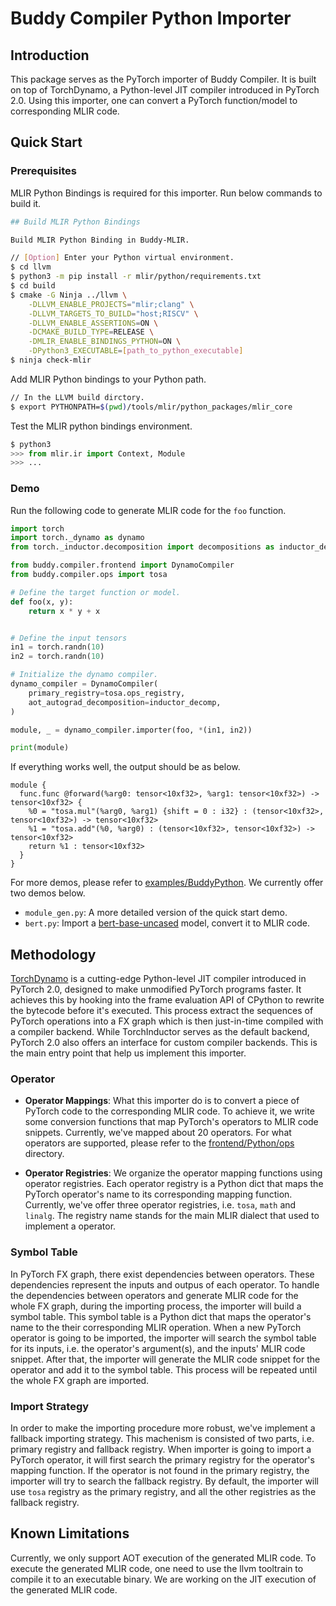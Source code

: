 # Buddy Compiler Python Importer
## Introduction
This package serves as the PyTorch importer of Buddy Compiler. It is built on top of TorchDynamo, a Python-level JIT compiler introduced in PyTorch 2.0. Using this importer, one can convert a PyTorch function/model to corresponding MLIR code.

## Quick Start

### Prerequisites
MLIR Python Bindings is required for this importer. Run below commands to build it.

```bash
## Build MLIR Python Bindings

Build MLIR Python Binding in Buddy-MLIR.

// [Option] Enter your Python virtual environment.
$ cd llvm
$ python3 -m pip install -r mlir/python/requirements.txt
$ cd build
$ cmake -G Ninja ../llvm \
    -DLLVM_ENABLE_PROJECTS="mlir;clang" \
    -DLLVM_TARGETS_TO_BUILD="host;RISCV" \
    -DLLVM_ENABLE_ASSERTIONS=ON \
    -DCMAKE_BUILD_TYPE=RELEASE \
    -DMLIR_ENABLE_BINDINGS_PYTHON=ON \
    -DPython3_EXECUTABLE=[path_to_python_executable]
$ ninja check-mlir
```

Add MLIR Python bindings to your Python path.
```bash
// In the LLVM build dirctory.
$ export PYTHONPATH=$(pwd)/tools/mlir/python_packages/mlir_core
```

Test the MLIR python bindings environment.

```python
$ python3
>>> from mlir.ir import Context, Module
>>> ...
```

### Demo
Run the following code to generate MLIR code for the `foo` function.
```python
import torch
import torch._dynamo as dynamo
from torch._inductor.decomposition import decompositions as inductor_decomp

from buddy.compiler.frontend import DynamoCompiler
from buddy.compiler.ops import tosa

# Define the target function or model.
def foo(x, y):
    return x * y + x


# Define the input tensors
in1 = torch.randn(10)
in2 = torch.randn(10)

# Initialize the dynamo compiler.
dynamo_compiler = DynamoCompiler(
    primary_registry=tosa.ops_registry,
    aot_autograd_decomposition=inductor_decomp,
)

module, _ = dynamo_compiler.importer(foo, *(in1, in2))

print(module)
```
If everything works well, the output should be as below.
```mlir
module {
  func.func @forward(%arg0: tensor<10xf32>, %arg1: tensor<10xf32>) -> tensor<10xf32> {
    %0 = "tosa.mul"(%arg0, %arg1) {shift = 0 : i32} : (tensor<10xf32>, tensor<10xf32>) -> tensor<10xf32>
    %1 = "tosa.add"(%0, %arg0) : (tensor<10xf32>, tensor<10xf32>) -> tensor<10xf32>
    return %1 : tensor<10xf32>
  }
}
```

For more demos, please refer to [examples/BuddyPython](https://github.com/buddy-compiler/buddy-mlir/tree/main/examples/BuddyPython). We currently offer two demos below.

* `module_gen.py`: A more detailed version of the quick start demo.
* `bert.py`: Import a [bert-base-uncased](https://huggingface.co/bert-base-uncased) model, convert it to MLIR code.

## Methodology
[TorchDynamo](https://pytorch.org/docs/stable/dynamo/index.html) is a cutting-edge Python-level JIT compiler introduced in PyTorch 2.0, designed to make unmodified PyTorch programs faster. It achieves this by hooking into the frame evaluation API of CPython to rewrite the bytecode before it's executed. This process extract the sequences of PyTorch operations into a FX graph which is then just-in-time compiled with a compiler backend. While TorchInductor serves as the default backend, PyTorch 2.0 also offers an interface for custom compiler backends. This is the main entry point that help us implement this importer.

### Operator 

* **Operator Mappings**: What this importer do is to convert a piece of PyTorch code to the corresponding MLIR code. To achieve it, we write some conversion functions that map PyTorch's operators to MLIR code snippets. Currently, we've mapped about 20 operators. For what operators are supported, please refer to the [frontend/Python/ops](https://github.com/buddy-compiler/buddy-mlir/tree/main/frontend/Python/ops) directory.

* **Operator Registries**: We organize the operator mapping functions using operator registries. Each operator registry is a Python dict that maps the PyTorch operator's name to its corresponding mapping function. Currently, we've offer three operator registries, i.e. `tosa`, `math` and `linalg`. The registry name stands for the main MLIR dialect that used to implement a operator.


### Symbol Table
In PyTorch FX graph, there exist dependencies between operators. These dependencies represent the inputs and outpus of each operator. To handle the dependencies between operators and generate MLIR code for the whole FX graph, during the importing process, the importer will build a symbol table. This symbol table is a Python dict that maps the operator's name to the their corresponding MLIR operation. When a new PyTorch operator is going to be imported, the importer will search the symbol table for its inputs, i.e. the operator's argument(s), and the inputs' MLIR code snippet. After that, the importer will generate the MLIR code snippet for the operator and add it to the symbol table. This process will be repeated until the whole FX graph are imported.

### Import Strategy
In order to make the importing procedure more robust, we've implement a fallback importing strategy. This machenism is consisted of two parts, i.e. primary registry and fallback registry. When importer is going to import a PyTorch operator, it will first search the primary registry for the operator's mapping function. If the operator is not found in the primary registry, the importer will try to search the fallback registry. By default, the importer will use `tosa` registry as the primary registry, and all the other registries as the fallback registry.

## Known Limitations
Currently, we only support AOT execution of the generated MLIR code. To execute the generated MLIR code, one need to use the llvm tooltrain to compile it to an executable binary. We are working on the JIT execution of the generated MLIR code.
